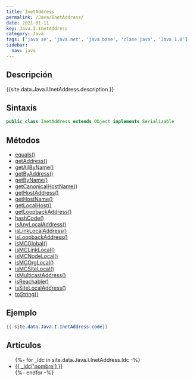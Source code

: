 ```yaml
---
title: InetAddress
permalink: /Java/InetAddress/
date: 2021-01-11
key: Java.I.InetAddress
category: Java
tags: ['java se', 'java.net', 'java.base', 'clase java', 'Java 1.0']
sidebar: 
  nav: java
---
```


## Descripción
{{site.data.Java.I.InetAddress.description }}

## Sintaxis
~~~java
public class InetAddress extends Object implements Serializable
~~~

## Métodos
* [equals()](/Java/InetAddress/equals/)
* [getAddress()](/Java/InetAddress/getAddress/)
* [getAllByName()](/Java/InetAddress/getAllByName/)
* [getByAddress()](/Java/InetAddress/getByAddress/)
* [getByName()](/Java/InetAddress/getByName/)
* [getCanonicalHostName()](/Java/InetAddress/getCanonicalHostName/)
* [getHostAddress()](/Java/InetAddress/getHostAddress/)
* [getHostName()](/Java/InetAddress/getHostName/)
* [getLocalHost()](/Java/InetAddress/getLocalHost/)
* [getLoopbackAddress()](/Java/InetAddress/getLoopbackAddress/)
* [hashCode()](/Java/InetAddress/hashCode/)
* [isAnyLocalAddress()](/Java/InetAddress/isAnyLocalAddress/)
* [isLinkLocalAddress()](/Java/InetAddress/isLinkLocalAddress/)
* [isLoopbackAddress()](/Java/InetAddress/isLoopbackAddress/)
* [isMCGlobal()](/Java/InetAddress/isMCGlobal/)
* [isMCLinkLocal()](/Java/InetAddress/isMCLinkLocal/)
* [isMCNodeLocal()](/Java/InetAddress/isMCNodeLocal/)
* [isMCOrgLocal()](/Java/InetAddress/isMCOrgLocal/)
* [isMCSiteLocal()](/Java/InetAddress/isMCSiteLocal/)
* [isMulticastAddress()](/Java/InetAddress/isMulticastAddress/)
* [isReachable()](/Java/InetAddress/isReachable/)
* [isSiteLocalAddress()](/Java/InetAddress/isSiteLocalAddress/)
* [toString()](/Java/InetAddress/toString/)

## Ejemplo
~~~java
{{ site.data.Java.I.InetAddress.code}}
~~~

## Artículos
<ul>
{%- for _ldc in site.data.Java.I.InetAddress.ldc -%}
   <li>
       <a href="{{_ldc['url'] }}">{{ _ldc['nombre'] }}</a>
   </li>
{%- endfor -%}
</ul>
